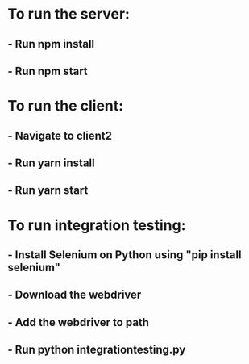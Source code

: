 # To run the server:
## - Run npm install
## - Run npm start

# To run the client:
## - Navigate to client2
## - Run yarn install
## - Run yarn start

# To run integration testing:
## - Install Selenium on Python using "pip install selenium"
## - Download the webdriver
## - Add the webdriver to path
## - Run python integrationtesting.py